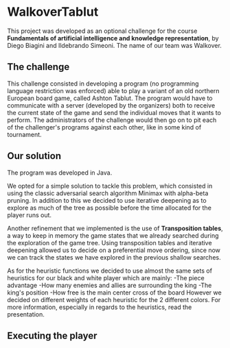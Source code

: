 # WalkoverTablut
This project was developed as an optional challenge for the course **Fundamentals of artificial intelligence and knowledge representation**, by Diego Biagini and Ildebrando Simeoni.
The name of our team was Walkover.

## The challenge
This challenge consisted in developing a program (no programming language restriction was enforced) able to play a variant of an old northern European board game, called Ashton Tablut.
The program would have to communicate with a server (developed by the organizers) both to receive the current state of the game and send the individual moves that it wants to perform.
The administrators of the challenge would then go on to pit each of the challenger's programs against each other, like in some kind of tournament.

## Our solution
The program was developed in Java.

We opted for a simple solution to tackle this problem, which consisted in using the classic adversarial search algorithm Minimax with alpha-beta pruning.
In addition to this we decided to use iterative deepening as to explore as much of the tree as possible before the time allocated for the player runs out.

Another refinement that we implemented is the use of **Transposition tables**, a way to keep in memory the game states that we already searched during the exploration of the game tree.
Using transposition tables and iterative deepening allowed us to decide on a preferential move ordering, since now we can track the states we have explored in the previous shallow searches.

As for the heuristic functions we decided to use almost the same sets of heuristics for our black and white player which are mainly:
-The piece advantage
-How many enemies and allies are surrounding the king
-The king's position
-How free is the main center cross of the board
However we decided on different weights of each heuristic for the 2 different colors.
For more information, especially in regards to the heuristics, read the presentation.
## Executing the player

